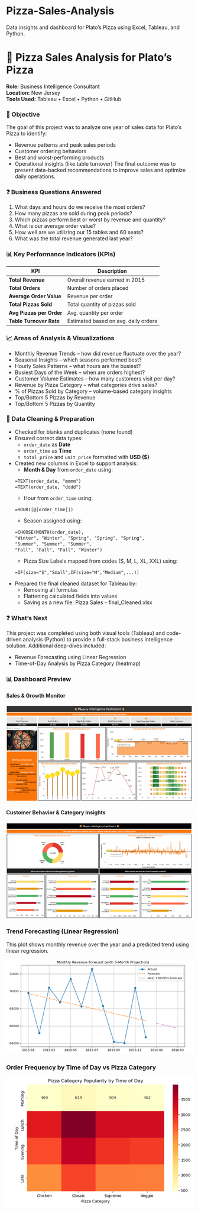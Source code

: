 # Pizza-Sales-Analysis
Data insights and dashboard for Plato’s Pizza using Excel, Tableau, and Python.

# 🍕 Pizza Sales Analysis for Plato’s Pizza  
**Role:** Business Intelligence Consultant  
**Location:** New Jersey  
**Tools Used:** Tableau • Excel • Python • GitHub

### 🎯 Objective
The goal of this project was to analyze one year of sales data for Plato’s Pizza to identify:
- Revenue patterns and peak sales periods
- Customer ordering behaviors
- Best and worst-performing products
- Operational insights (like table turnover)
The final outcome was to present data-backed recommendations to improve sales and optimize daily operations.

### ❓ Business Questions Answered
1. What days and hours do we receive the most orders?
2. How many pizzas are sold during peak periods?
3. Which pizzas perform best or worst by revenue and quantity?
4. What is our average order value?
5. How well are we utilizing our 15 tables and 60 seats?
6. What was the total revenue generated last year?

### 📊 Key Performance Indicators (KPIs)
| KPI                      | Description                          |
| ------------------------ | ------------------------------------ |
| **Total Revenue**        | Overall revenue earned in 2015       |
| **Total Orders**         | Number of orders placed              |
| **Average Order Value**  | Revenue per order                    |
| **Total Pizzas Sold**    | Total quantity of pizzas sold        |
| **Avg Pizzas per Order** | Avg. quantity per order              |
| **Table Turnover Rate**  | Estimated based on avg. daily orders |


### 📈 Areas of Analysis & Visualizations
- Monthly Revenue Trends – how did revenue fluctuate over the year?
- Seasonal Insights – which seasons performed best?
- Hourly Sales Patterns – what hours are the busiest?
- Busiest Days of the Week – when are orders highest?
- Customer Volume Estimates – how many customers visit per day?
- Revenue by Pizza Category – what categories drive sales?
- % of Pizzas Sold by Category – volume-based category insights
- Top/Bottom 5 Pizzas by Revenue
- Top/Bottom 5 Pizzas by Quantity

### 🧹 Data Cleaning & Preparation
- Checked for blanks and duplicates (none found)
- Ensured correct data types:
  - `order_date` as **Date**
  - `order_time` as **Time**
  - `total_price` and `unit_price` formatted with **USD ($)**
- Created new columns in Excel to support analysis:
  - **Month & Day** from `order_date` using:
  ```excel
  =TEXT(order_date, "mmmm")
  =TEXT(order_date, "dddd")
  ```
  - Hour from `order_time` using:
  ```excel
  =HOUR([@[order_time]])
  ```
  - Season assigned using:
  ```excel
  =CHOOSE(MONTH(order_date),
  "Winter", "Winter", "Spring", "Spring", "Spring",
  "Summer", "Summer", "Summer",
  "Fall", "Fall", "Fall", "Winter")
  ```
  - Pizza Size Labels mapped from codes (S, M, L, XL, XXL) using:
  ```excel
  =IF(size="S","Small",IF(size="M","Medium",...))
  ```
- Prepared the final cleaned dataset for Tableau by:
  - Removing all formulas
  - Flattening calculated fields into values
  - Saving as a new file: Pizza Sales - final_Cleaned.xlsx
 
### ❓ What’s Next
This project was completed using both visual tools (Tableau) and code-driven analysis (Python) to provide a full-stack business intelligence solution.
Additional deep-dives included:
 - Revenue Forecasting using Linear Regression
 - Time-of-Day Analysis by Pizza Category (heatmap)
  
### 📊 Dashboard Preview

#### Sales & Growth Monitor
![Dashboard 1](dashboards/dashboard_main.png)

#### Customer Behavior & Category Insights
![Dashboard 2](dashboards/dashboard2.png)

### Trend Forecasting (Linear Regression)

This plot shows monthly revenue over the year and a predicted trend using linear regression.

![Trend Forecasting](python-analysis/monthly_forecast.png)


### Order Frequency by Time of Day vs Pizza Category

![Order Time Heatmap](python-analysis/heatmap_order_by_time.png)
